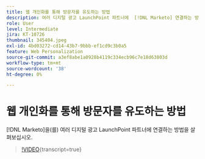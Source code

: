 ```yaml
---
title: 웹 개인화를 통해 방문자를 유도하는 방법
description: 여러 디지털 광고 LaunchPoint 파트너에  [!DNL Marketo] 연결하는 방법을 살펴보십시오.
role: User
level: Intermediate
jira: KT-10726
thumbnail: 345404.jpeg
exl-id: 4bd03272-cd14-43b7-9bbb-ef1cd9c3b0a5
feature: Web Personalization
source-git-commit: a3ef8abe1a0928b4119c334ecb96c7e18d63803d
workflow-type: tm+mt
source-wordcount: '38'
ht-degree: 0%

---
```


# 웹 개인화를 통해 방문자를 유도하는 방법

[!DNL Marketo]을(를) 여러 디지털 광고 LaunchPoint 파트너에 연결하는 방법을 살펴보십시오.

>[!VIDEO](https://video.tv.adobe.com/v/345404/?quality=12&learn=on){transcript=true}
